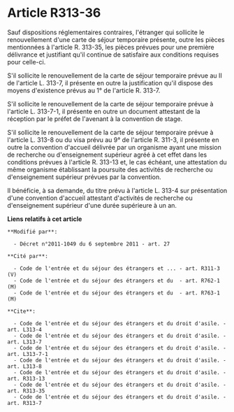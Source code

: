 # Article R313-36

Sauf dispositions réglementaires contraires, l'étranger qui sollicite le renouvellement d'une carte de séjour temporaire
présente, outre les pièces mentionnées à l'article R. 313-35, les pièces prévues pour une première délivrance et justifiant
qu'il continue de satisfaire aux conditions requises pour celle-ci. 

S'il sollicite le renouvellement de la carte de séjour temporaire prévue au II de l'article L. 313-7, il présente en outre la
justification qu'il dispose des moyens d'existence prévus au 1° de l'article R. 313-7. 

S'il sollicite le renouvellement de la carte de séjour temporaire prévue à l'article L. 313-7-1, il présente en outre un
document attestant de la réception par le préfet de l'avenant à la convention de stage. 

S'il sollicite le renouvellement de la carte de séjour temporaire prévue à l'article L. 313-8 ou du visa prévu au 9° de
l'article R. 311-3, il présente en outre la convention d'accueil délivrée par un organisme ayant une mission de recherche ou
d'enseignement supérieur agréé à cet effet dans les conditions prévues à l'article R. 313-13 et, le cas échéant, une
attestation du même organisme établissant la poursuite des activités de recherche ou d'enseignement supérieur prévues par la
convention. 

Il bénéficie, à sa demande, du titre prévu à l'article L. 313-4 sur présentation d'une convention d'accueil attestant
d'activités de recherche ou d'enseignement supérieur d'une durée supérieure à un an.

**Liens relatifs à cet article**

	**Modifié par**:

	  - Décret n°2011-1049 du 6 septembre 2011 - art. 27

	**Cité par**:

	  - Code de l'entrée et du séjour des étrangers et ... - art. R311-3 (V)
	  - Code de l'entrée et du séjour des étrangers et du  - art. R762-1 (M)
	  - Code de l'entrée et du séjour des étrangers et du  - art. R763-1 (M)

	**Cite**:

	  - Code de l'entrée et du séjour des étrangers et du droit d'asile. - art. L313-4
	  - Code de l'entrée et du séjour des étrangers et du droit d'asile. - art. L313-7
	  - Code de l'entrée et du séjour des étrangers et du droit d'asile. - art. L313-7-1
	  - Code de l'entrée et du séjour des étrangers et du droit d'asile. - art. L313-8
	  - Code de l'entrée et du séjour des étrangers et du droit d'asile. - art. R313-13
	  - Code de l'entrée et du séjour des étrangers et du droit d'asile. - art. R313-35
	  - Code de l'entrée et du séjour des étrangers et du droit d'asile. - art. R313-7
